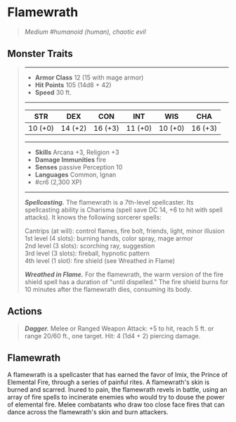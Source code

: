 # Flamewrath
>*Medium #humanoid (human), chaotic evil*
## Monster Traits
>___
>- **Armor Class** 12 (15 with mage armor)
>- **Hit Points** 105 (14d8 + 42)
>- **Speed** 30 ft.
>___
>|STR|DEX|CON|INT|WIS|CHA|
>|:---:|:---:|:---:|:---:|:---:|:---:|
>|10 (+0)|14 (+2)|16 (+3)|11 (+0)|10 (+0)|16 (+3)|
>___
>- **Skills** Arcana +3, Religion +3
>- **Damage Immunities** fire
>- **Senses** passive Perception 10
>- **Languages** Common, Ignan
>- #cr6 (2,300 XP)
>___
>***Spellcasting.*** The flamewrath is a 7th-level spellcaster. Its spellcasting ability is Charisma (spell save DC 14, +6 to hit with spell attacks). It knows the following sorcerer spells:  
>
>Cantrips (at will): control flames, fire bolt, friends, light, minor illusion  
>1st level (4 slots): burning hands, color spray, mage armor  
>2nd level (3 slots): scorching ray, suggestion  
>3rd level (3 slots): fireball, hypnotic pattern  
>4th level (1 slot): fire shield (see Wreathed in Flame)  
>
>
>***Wreathed in Flame.*** For the flamewrath, the warm version of the fire shield spell has a duration of "until dispelled." The fire shield burns for 10 minutes after the flamewrath dies, consuming its body.  
>
## Actions
>***Dagger.*** Melee  or Ranged Weapon Attack: +5 to hit, reach 5 ft. or range 20/60 ft., one target. Hit: 4 (1d4 + 2) piercing damage.
## Flamewrath
A flamewrath is a spellcaster that has earned the favor of Imix, the Prince of Elemental Fire, through a series of painful rites. A flamewrath's skin is burned and scarred. Inured to pain, the flamewrath revels in battle, using an array of fire spells to incinerate enemies who would try to douse the power of elemental fire. Melee combatants who draw too close face fires that can dance across the flamewrath's skin and burn attackers.